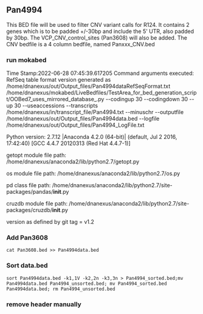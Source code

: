 ## Pan4994
This BED file will be used to filter CNV variant calls for R124. It contains 2 genes which is to be padded +/-30bp and include the 5' UTR, also padded by 30bp.
The VCP_CNV_control_sites (Pan3608) will also be added.
The CNV bedfile is a 4 column bedfile, named Panxxx_CNV.bed

### run mokabed
Time Stamp:2022-06-28 07:45:39.617205
Command arguments executed:
RefSeq table format version generated as /home/dnanexus/out/Output_files/Pan4994dataRefSeqFormat.txt
/home/dnanexus/mokabed/LiveBedfiles/TestArea_for_bed_generation_script/OOBed7_uses_mirrored_database_.py --codingup 30 --codingdown 30 --up 30 --useaccessions --transcripts /home/dnanexus/in/transcript_file/Pan4994.txt --minuschr --outputfile /home/dnanexus/out/Output_files/Pan4994data.bed --logfile /home/dnanexus/out/Output_files/Pan4994_LogFile.txt 

 Python version: 2.7.12 |Anaconda 4.2.0 (64-bit)| (default, Jul  2 2016, 17:42:40) 
[GCC 4.4.7 20120313 (Red Hat 4.4.7-1)]

 getopt module file path: /home/dnanexus/anaconda2/lib/python2.7/getopt.py

 os module file path: /home/dnanexus/anaconda2/lib/python2.7/os.py

 pd class file path: /home/dnanexus/anaconda2/lib/python2.7/site-packages/pandas/__init__.py

 cruzdb module file path: /home/dnanexus/anaconda2/lib/python2.7/site-packages/cruzdb/__init__.py

version as defined by git tag = v1.2


### Add Pan3608
`cat Pan3608.bed >> Pan4994data.bed`

### Sort data.bed
`sort Pan4994data.bed -k1,1V -k2,2n -k3,3n > Pan4994_sorted.bed;mv Pan4994data.bed Pan4994_unsorted.bed; mv Pan4994_sorted.bed Pan4994data.bed; rm Pan4994_unsorted.bed`

### remove header manually
